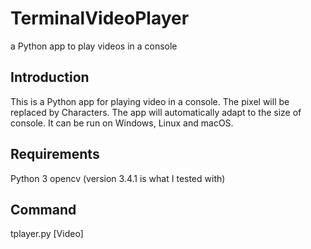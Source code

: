 # TerminalVideoPlayer
a Python app to play videos in a console

## Introduction
This is a Python app for playing video in a console. The pixel will be replaced by Characters. The app will automatically adapt to the size of console. It can be run on Windows, Linux and macOS.

## Requirements
Python 3
opencv (version 3.4.1 is what I tested with)

## Command
tplayer.py [Video]
